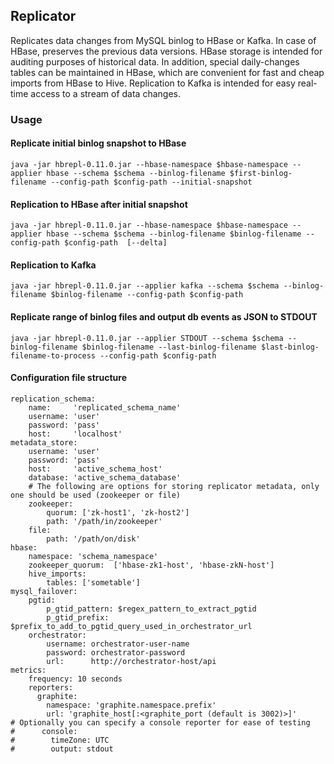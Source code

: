 ## Replicator
Replicates data changes from MySQL binlog to HBase or Kafka. In case of HBase, preserves the previous data versions. HBase storage is intended for auditing purposes of historical data. In addition, special daily-changes tables can be maintained in HBase, which are convenient for fast and cheap imports from HBase to Hive. Replication to Kafka is intended for easy real-time access to a stream of data changes.

### Usage
#### Replicate initial binlog snapshot to HBase
````
java -jar hbrepl-0.11.0.jar --hbase-namespace $hbase-namespace --applier hbase --schema $schema --binlog-filename $first-binlog-filename --config-path $config-path --initial-snapshot
````

#### Replication to HBase after initial snapshot
````
java -jar hbrepl-0.11.0.jar --hbase-namespace $hbase-namespace --applier hbase --schema $schema --binlog-filename $binlog-filename --config-path $config-path  [--delta]
````

#### Replication to Kafka
````
java -jar hbrepl-0.11.0.jar --applier kafka --schema $schema --binlog-filename $binlog-filename --config-path $config-path
````

#### Replicate range of binlog files and output db events as JSON to STDOUT
````
java -jar hbrepl-0.11.0.jar --applier STDOUT --schema $schema --binlog-filename $binlog-filename --last-binlog-filename $last-binlog-filename-to-process --config-path $config-path
````
#### Configuration file structure
````
replication_schema:
    name:     'replicated_schema_name'
    username: 'user'
    password: 'pass'
    host:     'localhost'
metadata_store:
    username: 'user'
    password: 'pass'
    host:     'active_schema_host'
    database: 'active_schema_database'
    # The following are options for storing replicator metadata, only one should be used (zookeeper or file)
    zookeeper:
        quorum: ['zk-host1', 'zk-host2']
        path: '/path/in/zookeeper'
    file:
        path: '/path/on/disk'
hbase:
    namespace: 'schema_namespace'
    zookeeper_quorum:  ['hbase-zk1-host', 'hbase-zkN-host']
    hive_imports:
        tables: ['sometable']
mysql_failover:
    pgtid:
        p_gtid_pattern: $regex_pattern_to_extract_pgtid
        p_gtid_prefix: $prefix_to_add_to_pgtid_query_used_in_orchestrator_url
    orchestrator:
        username: orchestrator-user-name
        password: orchestrator-password
        url:      http://orchestrator-host/api
metrics:
    frequency: 10 seconds
    reporters:
      graphite:
        namespace: 'graphite.namespace.prefix'
        url: 'graphite_host[:<graphite_port (default is 3002)>]'
# Optionally you can specify a console reporter for ease of testing
#      console:
#        timeZone: UTC
#        output: stdout
````
